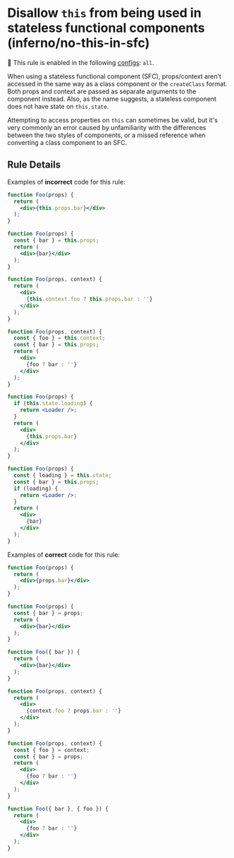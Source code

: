 # Disallow `this` from being used in stateless functional components (inferno/no-this-in-sfc)

💼 This rule is enabled in the following [configs](https://github.com/infernojs/eslint-plugin-inferno#shareable-configurations): `all`.

When using a stateless functional component (SFC), props/context aren't accessed in the same way as a class component or the `createClass` format. Both props and context are passed as separate arguments to the component instead. Also, as the name suggests, a stateless component does not have state on `this.state`.

Attempting to access properties on `this` can sometimes be valid, but it's very commonly an error caused by unfamiliarity with the differences between the two styles of components, or a missed reference when converting a class component to an SFC.

## Rule Details

Examples of **incorrect** code for this rule:

```jsx
function Foo(props) {
  return (
    <div>{this.props.bar}</div>
  );
}
```

```jsx
function Foo(props) {
  const { bar } = this.props;
  return (
    <div>{bar}</div>
  );
}
```

```jsx
function Foo(props, context) {
  return (
    <div>
      {this.context.foo ? this.props.bar : ''}
    </div>
  );
}
```

```jsx
function Foo(props, context) {
  const { foo } = this.context;
  const { bar } = this.props;
  return (
    <div>
      {foo ? bar : ''}
    </div>
  );
}
```

```jsx
function Foo(props) {
  if (this.state.loading) {
    return <Loader />;
  }
  return (
    <div>
      {this.props.bar}
    </div>
  );
}
```

```jsx
function Foo(props) {
  const { loading } = this.state;
  const { bar } = this.props;
  if (loading) {
    return <Loader />;
  }
  return (
    <div>
      {bar}
    </div>
  );
}
```

Examples of **correct** code for this rule:

```jsx
function Foo(props) {
  return (
    <div>{props.bar}</div>
  );
}
```

```jsx
function Foo(props) {
  const { bar } = props;
  return (
    <div>{bar}</div>
  );
}
```

```jsx
function Foo({ bar }) {
  return (
    <div>{bar}</div>
  );
}
```

```jsx
function Foo(props, context) {
  return (
    <div>
      {context.foo ? props.bar : ''}
    </div>
  );
}
```

```jsx
function Foo(props, context) {
  const { foo } = context;
  const { bar } = props;
  return (
    <div>
      {foo ? bar : ''}
    </div>
  );
}
```

```jsx
function Foo({ bar }, { foo }) {
  return (
    <div>
      {foo ? bar : ''}
    </div>
  );
}
```
